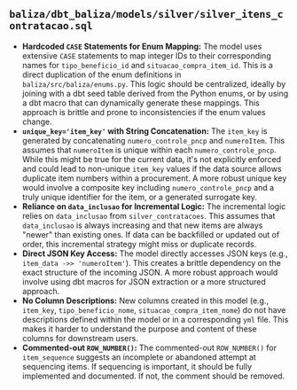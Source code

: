 ## `baliza/dbt_baliza/models/silver/silver_itens_contratacao.sql`

*   **Hardcoded `CASE` Statements for Enum Mapping:** The model uses extensive `CASE` statements to map integer IDs to their corresponding names for `tipo_beneficio_id` and `situacao_compra_item_id`. This is a direct duplication of the enum definitions in `baliza/src/baliza/enums.py`. This logic should be centralized, ideally by joining with a dbt seed table derived from the Python enums, or by using a dbt macro that can dynamically generate these mappings. This approach is brittle and prone to inconsistencies if the enum values change.
*   **`unique_key='item_key'` with String Concatenation:** The `item_key` is generated by concatenating `numero_controle_pncp` and `numeroItem`. This assumes that `numeroItem` is unique within each `numero_controle_pncp`. While this might be true for the current data, it's not explicitly enforced and could lead to non-unique `item_key` values if the data source allows duplicate item numbers within a procurement. A more robust unique key would involve a composite key including `numero_controle_pncp` and a truly unique identifier for the item, or a generated surrogate key.
*   **Reliance on `data_inclusao` for Incremental Logic:** The incremental logic relies on `data_inclusao` from `silver_contratacoes`. This assumes that `data_inclusao` is always increasing and that new items are always "newer" than existing ones. If data can be backfilled or updated out of order, this incremental strategy might miss or duplicate records.
*   **Direct JSON Key Access:** The model directly accesses JSON keys (e.g., `item_data ->> 'numeroItem'`). This creates a brittle dependency on the exact structure of the incoming JSON. A more robust approach would involve using dbt macros for JSON extraction or a more structured approach.
*   **No Column Descriptions:** New columns created in this model (e.g., `item_key`, `tipo_beneficio_nome`, `situacao_compra_item_nome`) do not have descriptions defined within the model or in a corresponding `yml` file. This makes it harder to understand the purpose and content of these columns for downstream users.
*   **Commented-out `ROW_NUMBER()`:** The commented-out `ROW_NUMBER()` for `item_sequence` suggests an incomplete or abandoned attempt at sequencing items. If sequencing is important, it should be fully implemented and documented. If not, the comment should be removed.
